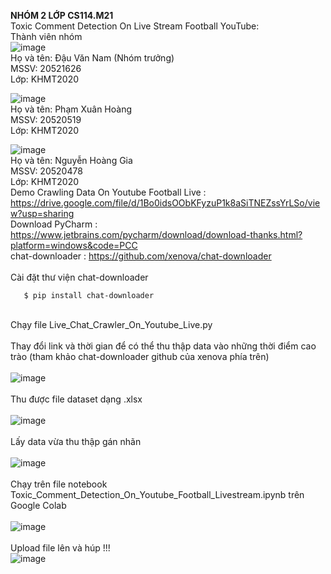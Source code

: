 **NHÓM 2 LỚP CS114.M21** <br>
Toxic Comment Detection On Live Stream Football YouTube: 
<br>Thành viên nhóm <br> 
![image](https://user-images.githubusercontent.com/77335278/161459897-342efe01-4d1f-41e4-990d-212558f61c46.png) <br>
Họ và tên: Đậu Văn Nam (Nhóm trưởng) <br>
MSSV: 20521626 <br>
Lớp: KHMT2020 <br>

![image](https://user-images.githubusercontent.com/77335278/161459925-8278b0da-e511-4b53-85f3-1b166ba074f7.png) <br>
Họ và tên: Phạm Xuân Hoàng <br>
MSSV: 20520519 <br>
Lớp: KHMT2020 <br>

![image](https://user-images.githubusercontent.com/77335278/161459868-836c8403-9711-4a35-acaa-6bf49be5b5f2.png) <br>
Họ và tên: Nguyễn Hoàng Gia <br>
MSSV: 20520478 <br>
Lớp: KHMT2020 <br>
Demo Crawling Data On Youtube Football Live : https://drive.google.com/file/d/1Bo0idsOObKFyzuP1k8aSiTNEZssYrLSo/view?usp=sharing<br>
Download PyCharm : https://www.jetbrains.com/pycharm/download/download-thanks.html?platform=windows&code=PCC<br>
chat-downloader : https://github.com/xenova/chat-downloader<br>
<br>Cài đặt thư viện chat-downloader 
```
   $ pip install chat-downloader
```
<br>Chạy file Live_Chat_Crawler_On_Youtube_Live.py<br>
<br>Thay đổi link và thời gian để có thể thu thập data vào những thời điểm cao trào (tham khảo chat-downloader github của xenova phía trên)<br>
<br>![image](https://user-images.githubusercontent.com/79317931/178136453-885f1daf-c0d3-4b72-9efc-e1ead93093cd.png)<br>
<br>Thu được file dataset dạng .xlsx<br>
<br>![image](https://user-images.githubusercontent.com/79317931/178136443-af37a147-d72a-40d5-9a83-f6085de50045.png)<br>
<br>Lấy data vừa thu thập gán nhãn<br>
<br>![image](https://user-images.githubusercontent.com/79317931/178136429-411acaa2-6238-4c41-980e-b45ab925576d.png)<br>
<br>Chạy trên file notebook Toxic_Comment_Detection_On_Youtube_Football_Livestream.ipynb trên Google Colab<br>
<br>![image](https://user-images.githubusercontent.com/79317931/178136399-3677f425-dd3a-4811-8a40-23bca7ed207f.png)<br>
<br>Upload file lên và húp !!!
<br>![image](https://user-images.githubusercontent.com/79317931/178136380-d1e3aa4c-dbe7-4f7f-8f71-b7b779457602.png)<br>

